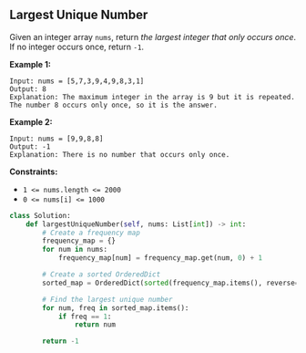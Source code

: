 ## Largest Unique Number

Given an integer array `nums`, return *the largest integer that only occurs once*. If no integer occurs once, return `-1`.

 

**Example 1:**

```
Input: nums = [5,7,3,9,4,9,8,3,1]
Output: 8
Explanation: The maximum integer in the array is 9 but it is repeated. The number 8 occurs only once, so it is the answer.
```

**Example 2:**

```
Input: nums = [9,9,8,8]
Output: -1
Explanation: There is no number that occurs only once.
```

**Constraints:**

- `1 <= nums.length <= 2000`
- `0 <= nums[i] <= 1000`

```python
class Solution:
    def largestUniqueNumber(self, nums: List[int]) -> int:
        # Create a frequency map
        frequency_map = {}
        for num in nums:
            frequency_map[num] = frequency_map.get(num, 0) + 1

        # Create a sorted OrderedDict
        sorted_map = OrderedDict(sorted(frequency_map.items(), reverse=True))

        # Find the largest unique number
        for num, freq in sorted_map.items():
            if freq == 1:
                return num

        return -1
```
